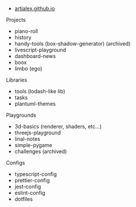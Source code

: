 - [artialex.github.io](https://github.com/artialex/artialex.github.io)

Projects

- piano-roll
- history
- handy-tools (box-shadow-generator) (archived)
- livescript-playground
- dashboard-news
- boox
- limbo (ego)

Libraries

- tools (lodash-like lib)
- tasks
- plantuml-themes

Playgrounds

- 3d-basics (renderer, shaders, etc...)
- threejs-playground
- linal-notes
- simple-pygame
- challenges (archived)

Configs

- typescript-config
- prettier-config
- jest-config
- eslint-config
- dotfiles


